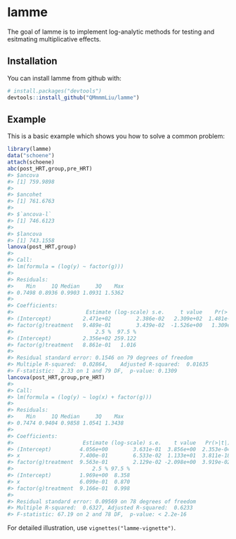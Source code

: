 
<!-- README.md is generated from README.Rmd. Please edit that file -->
lamme
=====

The goal of lamme is to implement log-analytic methods for testing and esitmating multiplicative effects.

Installation
------------

You can install lamme from github with:

``` r
# install.packages("devtools")
devtools::install_github("QMmmmLiu/lamme")
```

Example
-------

This is a basic example which shows you how to solve a common problem:

``` r
library(lamme)
data("schoene")
attach(schoene)
abc(post_HRT,group,pre_HRT)
#> $ancova
#> [1] 759.9898
#> 
#> $ancohet
#> [1] 761.6763
#> 
#> $`ancova-l`
#> [1] 746.6123
#> 
#> $lancova
#> [1] 743.1558
lanova(post_HRT,group)
#> 
#> Call:
#> lm(formula = (log(y) ~ factor(g)))
#> 
#> Residuals:
#>    Min     1Q Median     3Q    Max 
#> 0.7498 0.8936 0.9903 1.0931 1.5362 
#> 
#> Coefficients:
#>                       Estimate (log-scale) s.e.     t value    Pr(>|t|)
#> (Intercept)          2.471e+02        2.386e-02   2.309e+02  1.481e-113
#> factor(g)treatment   9.489e-01        3.439e-02  -1.526e+00   1.309e-01
#>                          2.5 %  97.5 %
#> (Intercept)          2.356e+02 259.122
#> factor(g)treatment   8.861e-01   1.016
#> 
#> Residual standard error: 0.1546 on 79 degrees of freedom
#> Multiple R-squared:  0.02864,    Adjusted R-squared:  0.01635 
#> F-statistic:  2.33 on 1 and 79 DF,  p-value: 0.1309
lancova(post_HRT,group,pre_HRT)
#> 
#> Call:
#> lm(formula = (log(y) ~ log(x) + factor(g)))
#> 
#> Residuals:
#>    Min     1Q Median     3Q    Max 
#> 0.7474 0.9404 0.9858 1.0541 1.3438 
#> 
#> Coefficients:
#>                      Estimate (log-scale) s.e.    t value   Pr(>|t|)
#> (Intercept)         4.056e+00        3.631e-01  3.856e+00  2.353e-04
#> x                   7.400e-01        6.533e-02  1.133e+01  3.811e-18
#> factor(g)treatment  9.563e-01        2.129e-02 -2.098e+00  3.919e-02
#>                         2.5 % 97.5 %
#> (Intercept)         1.969e+00  8.358
#> x                   6.099e-01  0.870
#> factor(g)treatment  9.166e-01  0.998
#> 
#> Residual standard error: 0.09569 on 78 degrees of freedom
#> Multiple R-squared:  0.6327, Adjusted R-squared:  0.6233 
#> F-statistic: 67.19 on 2 and 78 DF,  p-value: < 2.2e-16
```

For detailed illustration, use `vignettes("lamme-vignette")`.
